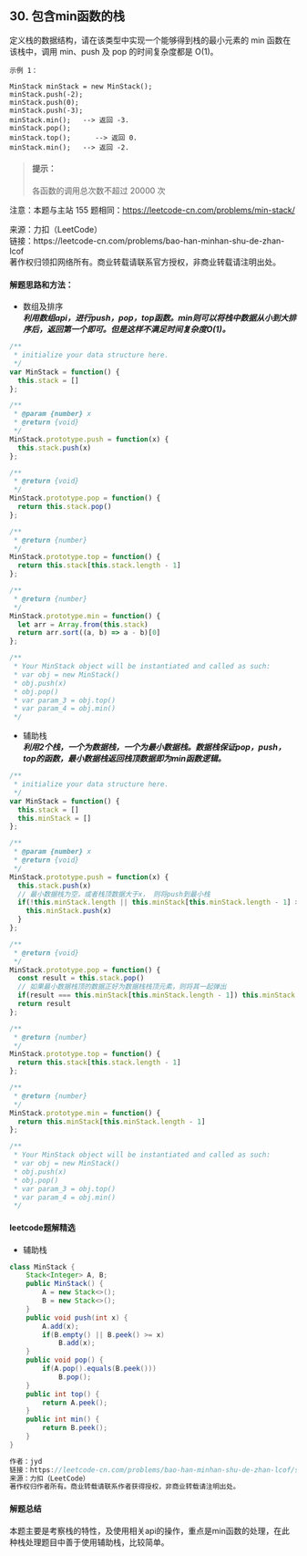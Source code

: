 ## 30. 包含min函数的栈

<p>
定义栈的数据结构，请在该类型中实现一个能够得到栈的最小元素的 min 函数在该栈中，调用 min、push 及 pop 的时间复杂度都是 O(1)。
</p>

```
示例 1：

MinStack minStack = new MinStack();
minStack.push(-2);
minStack.push(0);
minStack.push(-3);
minStack.min();   --> 返回 -3.
minStack.pop();
minStack.top();      --> 返回 0.
minStack.min();   --> 返回 -2.
```

> #### 提示：
>
> 各函数的调用总次数不超过 20000 次

注意：本题与主站 155 题相同：https://leetcode-cn.com/problems/min-stack/

<p style="font-size: 14px">
来源：力扣（LeetCode） <br>
链接：https://leetcode-cn.com/problems/bao-han-minhan-shu-de-zhan-lcof <br>
著作权归领扣网络所有。商业转载请联系官方授权，非商业转载请注明出处。
</p>

#### 解题思路和方法：
- 数组及排序  
  **_利用数组api，进行push，pop，top函数。min则可以将栈中数据从小到大排序后，返回第一个即可。但是这样不满足时间复杂度O(1)。_**

```js
/**
 * initialize your data structure here.
 */
var MinStack = function() {
  this.stack = []
};

/**
 * @param {number} x
 * @return {void}
 */
MinStack.prototype.push = function(x) {
  this.stack.push(x)
};

/**
 * @return {void}
 */
MinStack.prototype.pop = function() {
  return this.stack.pop()
};

/**
 * @return {number}
 */
MinStack.prototype.top = function() {
  return this.stack[this.stack.length - 1]
};

/**
 * @return {number}
 */
MinStack.prototype.min = function() {
  let arr = Array.from(this.stack)
  return arr.sort((a, b) => a - b)[0]
};

/**
 * Your MinStack object will be instantiated and called as such:
 * var obj = new MinStack()
 * obj.push(x)
 * obj.pop()
 * var param_3 = obj.top()
 * var param_4 = obj.min()
 */
```

- 辅助栈  
  **_利用2个栈，一个为数据栈，一个为最小数据栈。数据栈保证pop，push，top的函数，最小数据栈返回栈顶数据即为min函数逻辑。_**

```js
/**
 * initialize your data structure here.
 */
var MinStack = function() {
  this.stack = []
  this.minStack = []
};

/**
 * @param {number} x
 * @return {void}
 */
MinStack.prototype.push = function(x) {
  this.stack.push(x)
  // 最小数据栈为空，或者栈顶数据大于x， 则将push到最小栈
  if(!this.minStack.length || this.minStack[this.minStack.length - 1] >= x) {
    this.minStack.push(x)
  }
};

/**
 * @return {void}
 */
MinStack.prototype.pop = function() {
  const result = this.stack.pop()
  // 如果最小数据栈顶的数据正好为数据栈栈顶元素，则将其一起弹出
  if(result === this.minStack[this.minStack.length - 1]) this.minStack.pop()
  return result
};

/**
 * @return {number}
 */
MinStack.prototype.top = function() {
  return this.stack[this.stack.length - 1]
};

/**
 * @return {number}
 */
MinStack.prototype.min = function() {
  return this.minStack[this.minStack.length - 1]
};

/**
 * Your MinStack object will be instantiated and called as such:
 * var obj = new MinStack()
 * obj.push(x)
 * obj.pop()
 * var param_3 = obj.top()
 * var param_4 = obj.min()
 */
```

#### leetcode题解精选
- 辅助栈

```java
class MinStack {
    Stack<Integer> A, B;
    public MinStack() {
        A = new Stack<>();
        B = new Stack<>();
    }
    public void push(int x) {
        A.add(x);
        if(B.empty() || B.peek() >= x)
            B.add(x);
    }
    public void pop() {
        if(A.pop().equals(B.peek()))
            B.pop();
    }
    public int top() {
        return A.peek();
    }
    public int min() {
        return B.peek();
    }
}

作者：jyd
链接：https://leetcode-cn.com/problems/bao-han-minhan-shu-de-zhan-lcof/solution/mian-shi-ti-30-bao-han-minhan-shu-de-zhan-fu-zhu-z/
来源：力扣（LeetCode）
著作权归作者所有。商业转载请联系作者获得授权，非商业转载请注明出处。
```

#### 解题总结
本题主要是考察栈的特性，及使用相关api的操作，重点是min函数的处理，在此种栈处理题目中善于使用辅助栈，比较简单。
